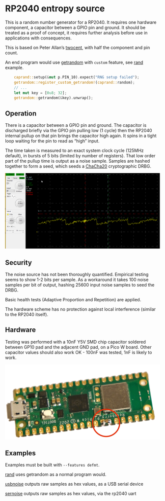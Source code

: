 # RP2040 entropy source

This is a random number generator for a RP2040. It requires one hardware component,
a capacitor between a GPIO pin and ground. It should be treated as a proof of concept,
it requires further analysis before use in applications with consequences.

This is based on Peter Allan’s [twocent](https://github.com/alwynallan/twocents), with
half the component and pin count.

An end program would use [getrandom](https://docs.rs/getrandom) with `custom` feature,
see [rand](examples/rand.rs) example.

```rust
    caprand::setup(&mut p.PIN_10).expect("RNG setup failed");
    getrandom::register_custom_getrandom!(caprand::random);
    // ...
    let mut key = [0u8; 32];
    getrandom::getrandom(&key).unwrap();
```

## Operation

There is a capacitor between a GPIO pin and ground.
The capacitor is discharged briefly via the GPIO pin pulling low (1 cycle)
then the RP2040 internal pullup on that pin brings the capacitor high again.
It spins in a tight loop waiting for the pin to read as “high” input.

The time taken is measured to an exact system clock cycle (125MHz default), in
bursts of 5 bits (limited by number of registers).  That low order part of the
pullup time is output as a noise sample. Samples are hashed together
to form a seed, which seeds a [ChaCha20](https://docs.rs/rand_chacha/latest/rand_chacha/struct.ChaCha20Rng.html)
cryptographic DRBG.

![Oscilloscope capture](docs/50MS-50mv.png)

## Security

The noise source has not been thoroughly quantified. Empirical testing seems
to show 1-2 bits per sample. As a workaround it takes 100 noise samples per bit of output,
hashing 25600 input noise samples to seed the DRBG.

Basic health tests (Adaptive Proportion and Repetition) are applied.

The hardware scheme has no protection against local interference (similar to the RP2040 itself).

## Hardware

Testing was performed with a 10nF Y5V SMD chip capacitor soldered between
GP10 pad and the adjacent GND pad, on a Pico W board.
Other capacitor values should also work OK - 100nF was tested, 1nF is likely to work.

![RP Pico with capacitor](docs/pico-cap.jpeg)

## Examples

Examples must be built with `--features defmt`.

[rand](examples/rand.rs) uses getrandom as a normal program would.

[usbnoise](examples/usbnoise.rs) outputs raw samples as hex values, as a USB serial device

[sernoise](examples/sernoise.rs) outputs raw samples as hex values, via the rp2040 uart

